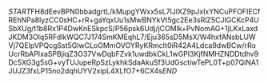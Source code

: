 $START$FH8dEevBPN0bbadgrtL/kMupgYWxx5sL7lJIXZ9pJxIxYNCuPFOFIECfREhNPa8lyzCC0sHC+rR+gaYqxUu1sMwBNYkVt5gc2Ee3sRlZ5CJlGCKcP4USbXUg/t1b8Rx1P4DwKnESkpcS/P56psk6Udj/jCOMlk+PvNomAG+1jLKxLaxdJKDM3Olq5RFdlkWQC7J174SmKMEqhL7/Eju365sD5MsX/W4hxfANsbLUWVj7QEIpVPQcgSst5GlwCLoOMmOVOYRyKRmcIt0iR42A4Ldca9dwBCw/rRoUcrRbAPIxaSPBjiqZ3O37VwDqbFZvk1uwdbkCkL1wGPI3KjfNMHZNDDtdhv9Dc5XG3g5sG+vyTUJupeRpSzLykhkSdaAkuSf3UdGsctiwTePL0T+p07QiNA1JUJZ3fxLP15no2dqhUYV2xipL4XLfO7+6CX4s$END$